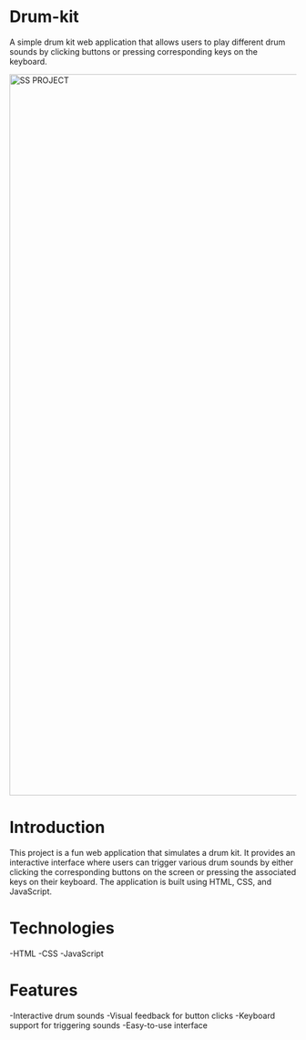 # Drum-kit

A simple drum kit web application that allows users to play different drum sounds by clicking buttons or pressing corresponding keys on the keyboard.

<img width="1266" alt="SS PROJECT" src="C:\Users\evago\Desktop\PROJECTS\Drumkit-main\Drum-kit\ss drum.png">

# Introduction
This project is a fun web application that simulates a drum kit. It provides an interactive interface where users can trigger various drum sounds by either clicking the corresponding buttons on the screen or pressing the associated keys on their keyboard. The application is built using HTML, CSS, and JavaScript.



# Technologies
-HTML -CSS -JavaScript

# Features
-Interactive drum sounds 
-Visual feedback for button clicks 
-Keyboard support for triggering sounds 
-Easy-to-use interface
